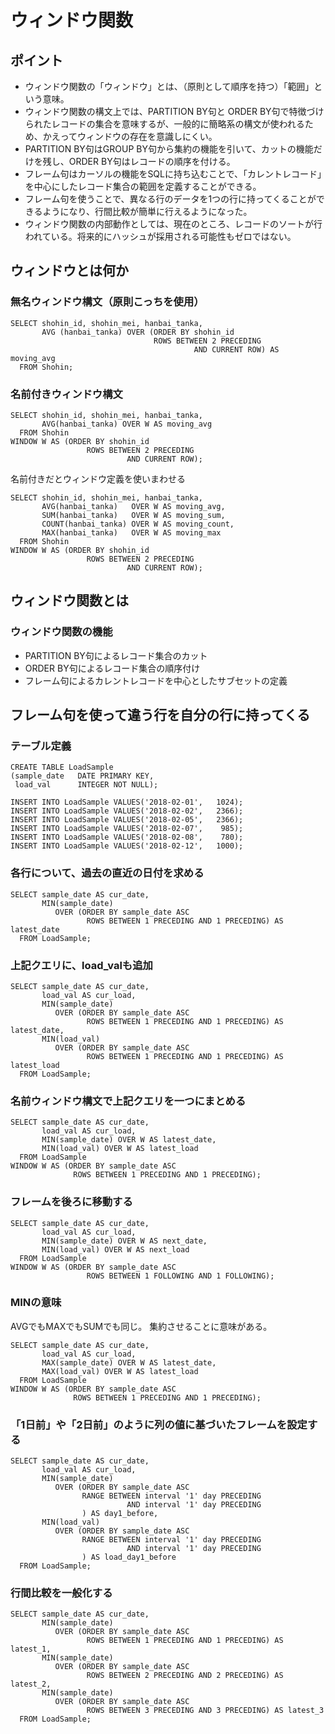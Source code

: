 # ウィンドウ関数

## ポイント
- ウィンドウ関数の「ウィンドウ」とは、（原則として順序を持つ）「範囲」という意味。
- ウィンドウ関数の構文上では、PARTITION BY句と ORDER BY句で特徴づけられたレコードの集合を意味するが、一般的に簡略系の構文が使われるため、かえってウィンドウの存在を意識しにくい。
- PARTITION BY句はGROUP BY句から集約の機能を引いて、カットの機能だけを残し、ORDER BY句はレコードの順序を付ける。
- フレーム句はカーソルの機能をSQLに持ち込むことで、「カレントレコード」を中心にしたレコード集合の範囲を定義することができる。
- フレーム句を使うことで、異なる行のデータを1つの行に持ってくることができるようになり、行間比較が簡単に行えるようになった。
- ウィンドウ関数の内部動作としては、現在のところ、レコードのソートが行われている。将来的にハッシュが採用される可能性もゼロではない。

## ウィンドウとは何か

### 無名ウィンドウ構文（原則こっちを使用）
```
SELECT shohin_id, shohin_mei, hanbai_tanka,
       AVG (hanbai_tanka) OVER (ORDER BY shohin_id                         
                                ROWS BETWEEN 2 PRECEDING                   
                                         AND CURRENT ROW) AS moving_avg    
  FROM Shohin;
```

### 名前付きウィンドウ構文
```
SELECT shohin_id, shohin_mei, hanbai_tanka,
       AVG(hanbai_tanka) OVER W AS moving_avg
  FROM Shohin
WINDOW W AS (ORDER BY shohin_id
                 ROWS BETWEEN 2 PRECEDING 
                          AND CURRENT ROW);
```
名前付きだとウィンドウ定義を使いまわせる
```
SELECT shohin_id, shohin_mei, hanbai_tanka,
       AVG(hanbai_tanka)   OVER W AS moving_avg,
       SUM(hanbai_tanka)   OVER W AS moving_sum,
       COUNT(hanbai_tanka) OVER W AS moving_count,
       MAX(hanbai_tanka)   OVER W AS moving_max
  FROM Shohin
WINDOW W AS (ORDER BY shohin_id
                 ROWS BETWEEN 2 PRECEDING 
                          AND CURRENT ROW);
```

## ウィンドウ関数とは

### ウィンドウ関数の機能
- PARTITION BY句によるレコード集合のカット
- ORDER BY句によるレコード集合の順序付け
- フレーム句によるカレントレコードを中心としたサブセットの定義

## フレーム句を使って違う行を自分の行に持ってくる

### テーブル定義
```
CREATE TABLE LoadSample
(sample_date   DATE PRIMARY KEY,
 load_val      INTEGER NOT NULL);

INSERT INTO LoadSample VALUES('2018-02-01',   1024);
INSERT INTO LoadSample VALUES('2018-02-02',   2366);
INSERT INTO LoadSample VALUES('2018-02-05',   2366);
INSERT INTO LoadSample VALUES('2018-02-07',    985);
INSERT INTO LoadSample VALUES('2018-02-08',    780);
INSERT INTO LoadSample VALUES('2018-02-12',   1000);
```

### 各行について、過去の直近の日付を求める
```
SELECT sample_date AS cur_date,
       MIN(sample_date)
          OVER (ORDER BY sample_date ASC
                 ROWS BETWEEN 1 PRECEDING AND 1 PRECEDING) AS latest_date
  FROM LoadSample;
```

### 上記クエリに、load_valも追加
```
SELECT sample_date AS cur_date,
       load_val AS cur_load,
       MIN(sample_date)
          OVER (ORDER BY sample_date ASC
                 ROWS BETWEEN 1 PRECEDING AND 1 PRECEDING) AS latest_date,
       MIN(load_val)
          OVER (ORDER BY sample_date ASC
                 ROWS BETWEEN 1 PRECEDING AND 1 PRECEDING) AS latest_load
  FROM LoadSample;
```

### 名前ウィンドウ構文で上記クエリを一つにまとめる
```
SELECT sample_date AS cur_date,
       load_val AS cur_load,
       MIN(sample_date) OVER W AS latest_date,
       MIN(load_val) OVER W AS latest_load
  FROM LoadSample
WINDOW W AS (ORDER BY sample_date ASC
              ROWS BETWEEN 1 PRECEDING AND 1 PRECEDING);
```

### フレームを後ろに移動する
```
SELECT sample_date AS cur_date,
       load_val AS cur_load,
       MIN(sample_date) OVER W AS next_date,
       MIN(load_val) OVER W AS next_load
  FROM LoadSample
WINDOW W AS (ORDER BY sample_date ASC
                 ROWS BETWEEN 1 FOLLOWING AND 1 FOLLOWING);
```

### MINの意味
AVGでもMAXでもSUMでも同じ。
集約させることに意味がある。
```
SELECT sample_date AS cur_date,
       load_val AS cur_load,
       MAX(sample_date) OVER W AS latest_date,
       MAX(load_val) OVER W AS latest_load
  FROM LoadSample
WINDOW W AS (ORDER BY sample_date ASC
              ROWS BETWEEN 1 PRECEDING AND 1 PRECEDING);
```

### 「1日前」や「2日前」のように列の値に基づいたフレームを設定する
```
SELECT sample_date AS cur_date,
       load_val AS cur_load,
       MIN(sample_date)
          OVER (ORDER BY sample_date ASC
                RANGE BETWEEN interval '1' day PRECEDING
                          AND interval '1' day PRECEDING
                ) AS day1_before,
       MIN(load_val)
          OVER (ORDER BY sample_date ASC
                RANGE BETWEEN interval '1' day PRECEDING
                          AND interval '1' day PRECEDING
                ) AS load_day1_before
  FROM LoadSample;
```

### 行間比較を一般化する
```
SELECT sample_date AS cur_date,
       MIN(sample_date)
          OVER (ORDER BY sample_date ASC
                 ROWS BETWEEN 1 PRECEDING AND 1 PRECEDING) AS latest_1,
       MIN(sample_date)
          OVER (ORDER BY sample_date ASC
                 ROWS BETWEEN 2 PRECEDING AND 2 PRECEDING) AS latest_2,
       MIN(sample_date)
          OVER (ORDER BY sample_date ASC
                 ROWS BETWEEN 3 PRECEDING AND 3 PRECEDING) AS latest_3
  FROM LoadSample;
```